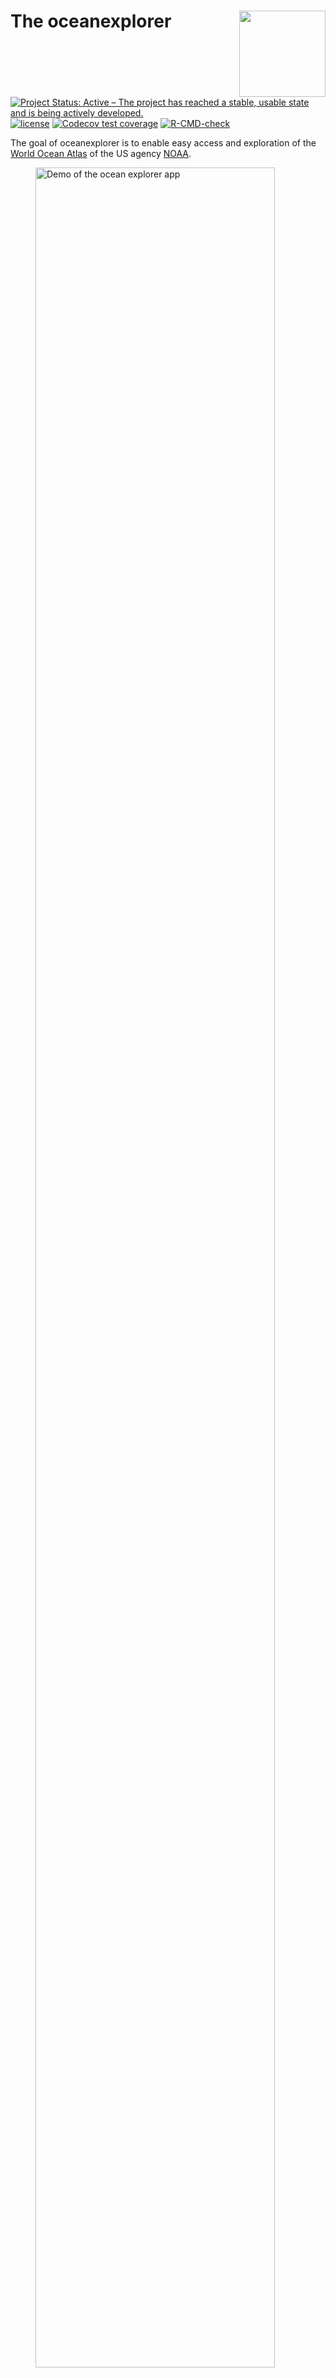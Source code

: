 
<!-- README.md is generated from README.Rmd. Please edit that file -->

# The oceanexplorer <a href="https://github.com/MartinSchobben/oceanexplorer"><img src="man/figures/logo.png" align="right" height="138" /></a>

<!-- badges: start -->

[![Project Status: Active – The project has reached a stable, usable
state and is being actively
developed.](https://www.repostatus.org/badges/latest/active.svg)](https://www.repostatus.org/#active)
[![license](https://img.shields.io/github/license/mashape/apistatus.svg)](https://choosealicense.com/licenses/mit/)
[![Codecov test
coverage](https://codecov.io/gh/MartinSchobben/Oceanexplorer/branch/main/graph/badge.svg)](https://app.codecov.io/gh/MartinSchobben/Oceanexplorer?branch=main)
[![R-CMD-check](https://github.com/MartinSchobben/oceanexplorer/actions/workflows/R-CMD-check.yaml/badge.svg)](https://github.com/MartinSchobben/oceanexplorer/actions/workflows/R-CMD-check.yaml)
<!-- badges: end -->

The goal of oceanexplorer is to enable easy access and exploration of
the [World Ocean
Atlas](https://www.nodc.noaa.gov/OC5/SELECT/woaselect/woaselect.html) of
the US agency [NOAA](https://www.ncei.noaa.gov/).

<figure>
<img src="man/figures/oceanexplorer-demo.gif" style="width:95.0%"
alt="Demo of the ocean explorer app" />
<figcaption aria-hidden="true">Demo of the ocean explorer
app</figcaption>
</figure>

## Check the app

Check the app here: <https://martinschobben.shinyapps.io/oceanexplorer/>

## Funding <a href="https://www.uu.nl/en/news/erc-grant-for-peter-bijl-to-predict-future-sea-level"><img src="man/figures/oceanice-logo.png" style="float:right; height:50px;"/></a>

This project was funded by ERC Starting grant number 802835, OceaNice,
awarded to Peter Bijl.

## Credits

The construction of the R (R Core Team 2023) package *oceanexplorer* and
associated documentation was aided by the packages; *devtools* (Wickham,
Hester, et al. 2022), *roxygen2* (Wickham, Danenberg, et al. 2022),
*testthat* (Wickham 2023), *shinytest* (Chang, Csárdi, and Wickham
2023), *vdiffr* (Henry et al. 2023), *knitr* (Xie 2014 ; Xie 2015),
*rmarkdown* (Xie, Allaire, and Grolemund 2018; Xie, Dervieux, and
Riederer 2020), and the superb guidance in the book: *R packages:
organize, test, document, and share your code*, by Wickham (2015).

Data transformation, cleaning and visualization is performed with:
*dplyr* (Wickham, François, et al. 2023), and *ggplot2* (Wickham, Chang,
et al. 2023).

In addition, this package relies on a set of packages for spatial data
analysis: *sf* (Pebesma 2023a) and *stars* (Pebesma 2023b).

The app is build with *shiny* (Chang et al. 2022) and the guidance in
the book: *Mastering Shiny: Build Interactive Apps, Reports &
Dashboards* (Wickham 2020) was a great help in learning how to develop
such applications. Furthermore, the packages *shinyjs* (Attali 2021),
*waiter* (Coene 2022), *bslib* (Sievert, Cheng, and Aden-Buie 2023) and
*thematic* (Sievert, Schloerke, and Cheng 2023) ensure user-friendliness
of the interface and visually pleasing graphics.

## Installation

You can install the latest version of oceanexplorer from CRAN

``` r
# Install oceanexplorer from CRAN: 
install.packages("oceanexplorer")
```

## Example

The package allows extraction of global databases of several physical
and chemical parameters of the ocean from the NOAA World Ocean Atlas.

``` r
library(oceanexplorer)
# obtain the NOAA world ocean atlas for oxygen content
oxy_global <- get_NOAA("oxygen", 1, "annual")
```

Slice a specific interval from the array with `filter_NOAA()`, like so:

``` r
# filter a depth of 200 meters to show OMZs
(oxy_omz <- filter_NOAA(oxy_global, depth = 200))
#> stars object with 2 dimensions and 1 attribute
#> attribute(s):
#>            Min.  1st Qu.   Median     Mean  3rd Qu.     Max.  NA's
#> o_an  0.9701567 164.1833 218.6721 206.2584 266.9612 359.0279 26041
#> dimension(s):
#>     from  to offset delta refsys x/y
#> lon    1 360   -180     1 WGS 84 [x]
#> lat    1 180    -90     1 WGS 84 [y]
```

In addition, the sliced array can be plotted, like so:

``` r
# plot the NOAA world ocean atlas for oxygen content
plot_NOAA(oxy_omz, depth = NULL)
```

<img src="man/figures/README-plot1-1.png" width="100%" />

The same plot can be produced by taking the original data and supplying
a value to the `depth` argument and specifying the range of oxygen
content to `oxy_omz`.

``` r
# plot the NOAA world ocean atlas for oxygen content
plot_NOAA(oxy_global, depth = 200, rng = range(oxy_omz[[1]]))
```

<img src="man/figures/README-plot2-1.png" width="100%" />

# Interactive exploration

Lastly, the package can launch a Shiny app for interactive exploration
of the datasets.

``` r
# launch an interactive shiny session
NOAA_app()
```

The RStudio addin can be launched within the RStudio viewer pain by
executing the following code, or by using the `Addins` drop down menu in
the task-bar.

``` r
# launch an interactive shiny session
NOAA_addin()
```

## Code of Conduct

Please note that the oceanexplorer project is released with a
[Contributor Code of
Conduct](https://martinschobben.github.io/oceanexplorer/CODE_OF_CONDUCT.html).
By contributing to this project, you agree to abide by its terms.

# References

<div id="refs" class="references csl-bib-body hanging-indent">

<div id="ref-shinyjs" class="csl-entry">

Attali, Dean. 2021. *Shinyjs: Easily Improve the User Experience of Your
Shiny Apps in Seconds*. <https://deanattali.com/shinyjs/>.

</div>

<div id="ref-shiny" class="csl-entry">

Chang, Winston, Joe Cheng, JJ Allaire, Carson Sievert, Barret Schloerke,
Yihui Xie, Jeff Allen, Jonathan McPherson, Alan Dipert, and Barbara
Borges. 2022. *Shiny: Web Application Framework for r*.
<https://shiny.posit.co/>.

</div>

<div id="ref-shinytest" class="csl-entry">

Chang, Winston, Gábor Csárdi, and Hadley Wickham. 2023. *Shinytest: Test
Shiny Apps*. <https://github.com/rstudio/shinytest>.

</div>

<div id="ref-waiter" class="csl-entry">

Coene, John. 2022. *Waiter: Loading Screen for Shiny*.
<https://waiter.john-coene.com/>.

</div>

<div id="ref-vdiffr" class="csl-entry">

Henry, Lionel, Thomas Lin Pedersen, T Jake Luciani, Matthieu Decorde,
and Vaudor Lise. 2023. *Vdiffr: Visual Regression Testing and Graphical
Diffing*. <https://vdiffr.r-lib.org/>.

</div>

<div id="ref-sf" class="csl-entry">

Pebesma, Edzer. 2023a. *Sf: Simple Features for r*.
<https://r-spatial.github.io/sf/>.

</div>

<div id="ref-stars" class="csl-entry">

———. 2023b. *Stars: Spatiotemporal Arrays, Raster and Vector Data
Cubes*. <https://r-spatial.github.io/stars/>.

</div>

<div id="ref-rversion" class="csl-entry">

R Core Team. 2023. *R: A Language and Environment for Statistical
Computing*. Vienna, Austria: R Foundation for Statistical Computing.
<https://www.R-project.org/>.

</div>

<div id="ref-bslib" class="csl-entry">

Sievert, Carson, Joe Cheng, and Garrick Aden-Buie. 2023. *Bslib: Custom
Bootstrap ’Sass’ Themes for Shiny and Rmarkdown*.
<https://rstudio.github.io/bslib/>.

</div>

<div id="ref-thematic" class="csl-entry">

Sievert, Carson, Barret Schloerke, and Joe Cheng. 2023. *Thematic:
Unified and Automatic Theming of Ggplot2, Lattice, and Base r Graphics*.
<https://rstudio.github.io/thematic/>.

</div>

<div id="ref-Wickham2015" class="csl-entry">

Wickham, Hadley. 2015. *R Packages: Organize, Test, Document, and Share
Your Code*. O’Reilly Media, Inc. <https://r-pkgs.org/>.

</div>

<div id="ref-Wickham2020" class="csl-entry">

———. 2020. *Mastering Shiny: Build Interactive Apps, Reports &
Dashboards.* O’Reilly Media, Inc. <https://mastering-shiny.org/>.

</div>

<div id="ref-testthat" class="csl-entry">

———. 2023. *Testthat: Unit Testing for r*. <https://testthat.r-lib.org>.

</div>

<div id="ref-ggplot2" class="csl-entry">

Wickham, Hadley, Winston Chang, Lionel Henry, Thomas Lin Pedersen,
Kohske Takahashi, Claus Wilke, Kara Woo, Hiroaki Yutani, and Dewey
Dunnington. 2023. *Ggplot2: Create Elegant Data Visualisations Using the
Grammar of Graphics*. <https://ggplot2.tidyverse.org>.

</div>

<div id="ref-roxygen2" class="csl-entry">

Wickham, Hadley, Peter Danenberg, Gábor Csárdi, and Manuel Eugster.
2022. *Roxygen2: In-Line Documentation for r*.
<https://roxygen2.r-lib.org/>.

</div>

<div id="ref-dplyr" class="csl-entry">

Wickham, Hadley, Romain François, Lionel Henry, Kirill Müller, and Davis
Vaughan. 2023. *Dplyr: A Grammar of Data Manipulation*.
<https://dplyr.tidyverse.org>.

</div>

<div id="ref-devtools" class="csl-entry">

Wickham, Hadley, Jim Hester, Winston Chang, and Jennifer Bryan. 2022.
*Devtools: Tools to Make Developing r Packages Easier*.
<https://devtools.r-lib.org/>.

</div>

<div id="ref-knitr2014" class="csl-entry">

Xie, Yihui. 2014. “Knitr: A Comprehensive Tool for Reproducible Research
in R.” In *Implementing Reproducible Computational Research*, edited by
Victoria Stodden, Friedrich Leisch, and Roger D. Peng. Chapman;
Hall/CRC.

</div>

<div id="ref-knitr2015" class="csl-entry">

———. 2015. *Dynamic Documents with R and Knitr*. 2nd ed. Boca Raton,
Florida: Chapman; Hall/CRC. <https://yihui.org/knitr/>.

</div>

<div id="ref-rmarkdown2018" class="csl-entry">

Xie, Yihui, J. J. Allaire, and Garrett Grolemund. 2018. *R Markdown: The
Definitive Guide*. Boca Raton, Florida: Chapman; Hall/CRC.
<https://bookdown.org/yihui/rmarkdown>.

</div>

<div id="ref-rmarkdown2020" class="csl-entry">

Xie, Yihui, Christophe Dervieux, and Emily Riederer. 2020. *R Markdown
Cookbook*. Boca Raton, Florida: Chapman; Hall/CRC.
<https://bookdown.org/yihui/rmarkdown-cookbook>.

</div>

</div>

